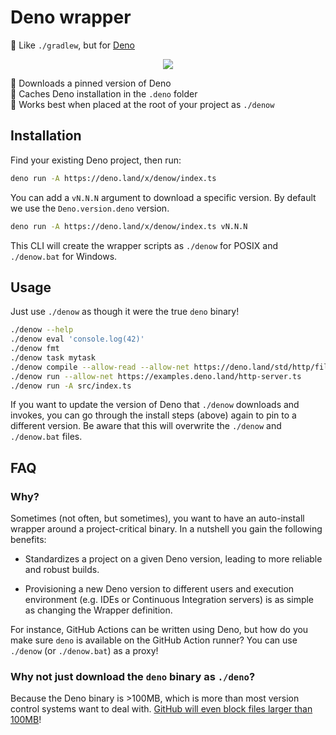 # Deno wrapper

🐘 Like `./gradlew`, but for [Deno]

<div align="center">

<!-- TODO: Replace picture with something better -->
![](https://picsum.photos/600/400)

</div>

🦕 Downloads a pinned version of Deno \
📂 Caches Deno installation in the `.deno` folder \
🌟 Works best when placed at the root of your project as `./denow`

## Installation

Find your existing Deno project, then run:

```sh
deno run -A https://deno.land/x/denow/index.ts
```

You can add a `vN.N.N` argument to download a specific version. By default we
use the `Deno.version.deno` version.

```sh
deno run -A https://deno.land/x/denow/index.ts vN.N.N
```

This CLI will create the wrapper scripts as `./denow` for POSIX and
`./denow.bat` for Windows.

## Usage

Just use `./denow` as though it were the true `deno` binary!

```sh
./denow --help
./denow eval 'console.log(42)'
./denow fmt
./denow task mytask
./denow compile --allow-read --allow-net https://deno.land/std/http/file_server.ts
./denow run --allow-net https://examples.deno.land/http-server.ts
./denow run -A src/index.ts
```

If you want to update the version of Deno that `./denow` downloads and invokes,
you can go through the install steps (above) again to pin to a different
version. Be aware that this will overwrite the `./denow` and `./denow.bat`
files.

## FAQ

### Why?

Sometimes (not often, but sometimes), you want to have an auto-install wrapper
around a project-critical binary. In a nutshell you gain the following benefits:

- Standardizes a project on a given Deno version, leading to more reliable and
  robust builds.

- Provisioning a new Deno version to different users and execution environment
  (e.g. IDEs or Continuous Integration servers) is as simple as changing the
  Wrapper definition.

For instance, GitHub Actions can be written using Deno, but how do you make sure
`deno` is available on the GitHub Action runner? You can use `./denow` (or
`./denow.bat`) as a proxy!

### Why not just download the `deno` binary as `./deno`?

Because the Deno binary is >100MB, which is more than most version control
systems want to deal with. [GitHub will even block files larger than 100MB]!

<!-- prettier-ignore-start -->
[Deno]: https://deno.com/runtime
[github will even block files larger than 100mb]: https://docs.github.com/en/repositories/working-with-files/managing-large-files/about-large-files-on-github
<!-- prettier-ignore-end -->
